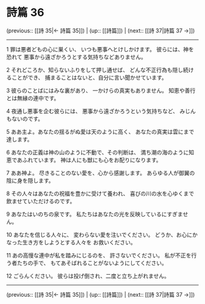 # 詩篇 36

(previous:: [[詩 35|← 詩篇 35]]) | (up:: [[詩篇]]) | (next:: [[詩 37|詩篇 37 →]])

***


1 罪は悪者どもの心に巣くい、 いつも悪事へとけしかけます。 彼らには、神を恐れて 悪事から遠ざかろうとする気持ちなどありません。 

2 それどころか、知らないふりをして押し通せば、 どんな不正行為も隠し続けることができ、 捕まることはないと、自分に言い聞かせています。 

3 彼らのことばにはみな裏があり、 一かけらの真実もありません。 知恵や善行とは無縁の連中です。 

4 夜通し悪事を企む彼らには、 悪事から遠ざかろうという気持ちなど、 みじんもないのです。 

5 ああ主よ。あなたの揺るがぬ愛は天のように高く、 あなたの真実は雲にまで達します。 

6 あなたの正義は神の山のように不動で、その判断は、 満ち潮の海のように知恵であふれています。 神は人にも獣にも心をお配りになります。 

7 ああ神よ。 尽きることのない愛を、心から感謝します。 あらゆる人が御翼の陰に身を隠します。 

8 その人々はあなたの祝福を豊かに受けて養われ、 喜びの川の水を心ゆくまで飲ませていただけるのです。 

9 あなたはいのちの泉です。 私たちはあなたの光を反映しているにすぎません。 

10 あなたを信じる人々に、 変わらない愛を注いでください。 どうか、お心にかなった生き方をしようとする人々を お救いください。 

11 あの高慢な連中が私を踏みにじるのを、 許さないでください。 私が不正を行う者たちの手で、 もてあそばれることがないようにしてください。 

12 ごらんください。 彼らは投げ倒され、二度と立ち上がれません。

***

(previous:: [[詩 35|← 詩篇 35]]) | (up:: [[詩篇]]) | (next:: [[詩 37|詩篇 37 →]])
